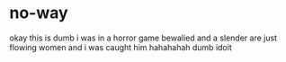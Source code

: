 # no-way
okay this is dumb i was in a horror game bewalied and a slender are just flowing women and i was caught him  hahahahah dumb idoit 
